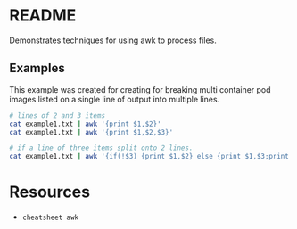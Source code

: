 # README
Demonstrates techniques for using awk to process files.

## Examples 
This example was created for creating for breaking multi container pod images listed on a single line of output into multiple lines. 
```sh
# lines of 2 and 3 items 
cat example1.txt | awk '{print $1,$2}'
cat example1.txt | awk '{print $1,$2,$3}'

# if a line of three items split onto 2 lines.
cat example1.txt | awk '{if(!$3) {print $1,$2} else {print $1,$3;print $1,$2}}'
```

# Resources
* `cheatsheet awk`


